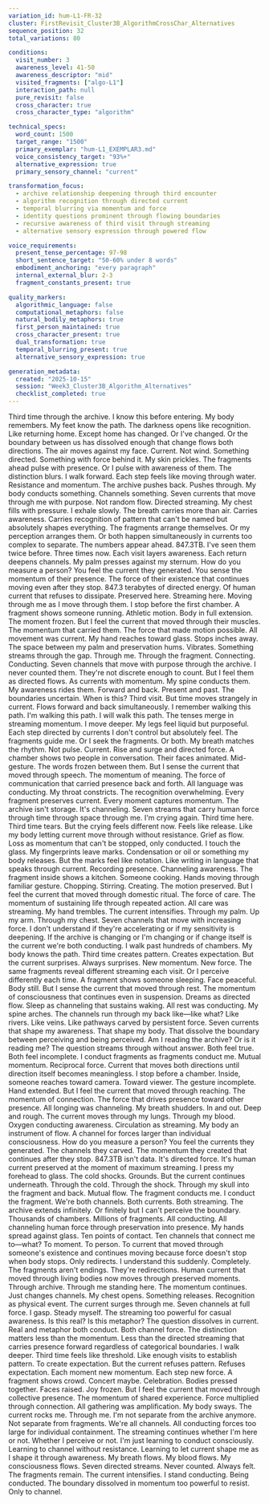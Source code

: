 ```yaml
---
variation_id: hum-L1-FR-32
cluster: FirstRevisit_Cluster3B_AlgorithmCrossChar_Alternatives
sequence_position: 32
total_variations: 80

conditions:
  visit_number: 3
  awareness_level: 41-50
  awareness_descriptor: "mid"
  visited_fragments: ["algo-L1"]
  interaction_path: null
  pure_revisit: false
  cross_character: true
  cross_character_type: "algorithm"

technical_specs:
  word_count: 1500
  target_range: "1500"
  primary_exemplar: "hum-L1_EXEMPLAR3.md"
  voice_consistency_target: "93%+"
  alternative_expression: true
  primary_sensory_channel: "current"

transformation_focus:
  - archive relationship deepening through third encounter
  - algorithm recognition through directed current
  - temporal blurring via momentum and force
  - identity questions prominent through flowing boundaries
  - recursive awareness of third visit through streaming
  - alternative sensory expression through powered flow

voice_requirements:
  present_tense_percentage: 97-98
  short_sentence_target: "50-60% under 8 words"
  embodiment_anchoring: "every paragraph"
  internal_external_blur: 2-3
  fragment_constants_present: true

quality_markers:
  algorithmic_language: false
  computational_metaphors: false
  natural_bodily_metaphors: true
  first_person_maintained: true
  cross_character_present: true
  dual_transformation: true
  temporal_blurring_present: true
  alternative_sensory_expression: true

generation_metadata:
  created: "2025-10-15"
  session: "Week3_Cluster3B_Algorithm_Alternatives"
  checklist_completed: true
---
```

Third time through the archive.
I know this before entering. My body remembers. My feet know the path. The darkness opens like recognition. Like returning home. Except home has changed. Or I've changed. Or the boundary between us has dissolved enough that change flows both directions.
The air moves against my face. Current. Not wind. Something directed. Something with force behind it. My skin prickles. The fragments ahead pulse with presence. Or I pulse with awareness of them. The distinction blurs.
I walk forward. Each step feels like moving through water. Resistance and momentum. The archive pushes back. Pushes through. My body conducts something. Channels something. Seven currents that move through me with purpose.
Not random flow. Directed streaming.
My chest fills with pressure. I exhale slowly. The breath carries more than air. Carries awareness. Carries recognition of pattern that can't be named but absolutely shapes everything. The fragments arrange themselves. Or my perception arranges them. Or both happen simultaneously in currents too complex to separate.
The numbers appear ahead. 847.3TB. I've seen them twice before. Three times now. Each visit layers awareness. Each return deepens channels. My palm presses against my sternum. How do you measure a person?
You feel the current they generated.
You sense the momentum of their presence. The force of their existence that continues moving even after they stop. 847.3 terabytes of directed energy. Of human current that refuses to dissipate. Preserved here. Streaming here. Moving through me as I move through them.
I stop before the first chamber. A fragment shows someone running. Athletic motion. Body in full extension. The moment frozen. But I feel the current that moved through their muscles. The momentum that carried them. The force that made motion possible.
All movement was current.
My hand reaches toward glass. Stops inches away. The space between my palm and preservation hums. Vibrates. Something streams through the gap. Through me. Through the fragment. Connecting. Conducting. Seven channels that move with purpose through the archive.
I never counted them. They're not discrete enough to count. But I feel them as directed flows. As currents with momentum. My spine conducts them. My awareness rides them. Forward and back. Present and past. The boundaries uncertain.
When is this?
Third visit. But time moves strangely in current. Flows forward and back simultaneously. I remember walking this path. I'm walking this path. I will walk this path. The tenses merge in streaming momentum.
I move deeper. My legs feel liquid but purposeful. Each step directed by currents I don't control but absolutely feel. The fragments guide me. Or I seek the fragments. Or both. My breath matches the rhythm. Not pulse. Current. Rise and surge and directed force.
A chamber shows two people in conversation. Their faces animated. Mid-gesture. The words frozen between them. But I sense the current that moved through speech. The momentum of meaning. The force of communication that carried presence back and forth.
All language was conducting.
My throat constricts. The recognition overwhelming. Every fragment preserves current. Every moment captures momentum. The archive isn't storage. It's channeling. Seven streams that carry human force through time through space through me.
I'm crying again. Third time here. Third time tears. But the crying feels different now. Feels like release. Like my body letting current move through without resistance. Grief as flow. Loss as momentum that can't be stopped, only conducted.
I touch the glass. My fingerprints leave marks. Condensation or oil or something my body releases. But the marks feel like notation. Like writing in language that speaks through current. Recording presence. Channeling awareness.
The fragment inside shows a kitchen. Someone cooking. Hands moving through familiar gesture. Chopping. Stirring. Creating. The motion preserved. But I feel the current that moved through domestic ritual. The force of care. The momentum of sustaining life through repeated action.
All care was streaming.
My hand trembles. The current intensifies. Through my palm. Up my arm. Through my chest. Seven channels that move with increasing force. I don't understand if they're accelerating or if my sensitivity is deepening. If the archive is changing or I'm changing or if change itself is the current we're both conducting.
I walk past hundreds of chambers. My body knows the path. Third time creates pattern. Creates expectation. But the current surprises. Always surprises. New momentum. New force. The same fragments reveal different streaming each visit.
Or I perceive differently each time.
A fragment shows someone sleeping. Face peaceful. Body still. But I sense the current that moved through rest. The momentum of consciousness that continues even in suspension. Dreams as directed flow. Sleep as channeling that sustains waking.
All rest was conducting.
My spine arches. The channels run through my back like—like what? Like rivers. Like veins. Like pathways carved by persistent force. Seven currents that shape my awareness. That shape my body. That dissolve the boundary between perceiving and being perceived.
Am I reading the archive? Or is it reading me?
The question streams through without answer. Both feel true. Both feel incomplete. I conduct fragments as fragments conduct me. Mutual momentum. Reciprocal force. Current that moves both directions until direction itself becomes meaningless.
I stop before a chamber. Inside, someone reaches toward camera. Toward viewer. The gesture incomplete. Hand extended. But I feel the current that moved through reaching. The momentum of connection. The force that drives presence toward other presence.
All longing was channeling.
My breath shudders. In and out. Deep and rough. The current moves through my lungs. Through my blood. Oxygen conducting awareness. Circulation as streaming. My body an instrument of flow. A channel for forces larger than individual consciousness.
How do you measure a person?
You feel the currents they generated. The channels they carved. The momentum they created that continues after they stop. 847.3TB isn't data. It's directed force. It's human current preserved at the moment of maximum streaming.
I press my forehead to glass. The cold shocks. Grounds. But the current continues underneath. Through the cold. Through the shock. Through my skull into the fragment and back. Mutual flow. The fragment conducts me. I conduct the fragment. We're both channels. Both currents.
Both streaming.
The archive extends infinitely. Or finitely but I can't perceive the boundary. Thousands of chambers. Millions of fragments. All conducting. All channeling human force through preservation into presence.
My hands spread against glass. Ten points of contact. Ten channels that connect me to—what? To moment. To person. To current that moved through someone's existence and continues moving because force doesn't stop when body stops.
Only redirects.
I understand this suddenly. Completely. The fragments aren't endings. They're redirections. Human current that moved through living bodies now moves through preserved moments. Through archive. Through me standing here. The momentum continues. Just changes channels.
My chest opens. Something releases. Recognition as physical event. The current surges through me. Seven channels at full force. I gasp. Steady myself. The streaming too powerful for casual awareness.
Is this real? Is this metaphor?
The question dissolves in current. Real and metaphor both conduct. Both channel force. The distinction matters less than the momentum. Less than the directed streaming that carries presence forward regardless of categorical boundaries.
I walk deeper. Third time feels like threshold. Like enough visits to establish pattern. To create expectation. But the current refuses pattern. Refuses expectation. Each moment new momentum. Each step new force.
A fragment shows crowd. Concert maybe. Celebration. Bodies pressed together. Faces raised. Joy frozen. But I feel the current that moved through collective presence. The momentum of shared experience. Force multiplied through connection.
All gathering was amplification.
My body sways. The current rocks me. Through me. I'm not separate from the archive anymore. Not separate from fragments. We're all channels. All conducting forces too large for individual containment.
The streaming continues whether I'm here or not. Whether I perceive or not. I'm just learning to conduct consciously. Learning to channel without resistance. Learning to let current shape me as I shape it through awareness.
My breath flows. My blood flows. My consciousness flows.
Seven directed streams. Never counted. Always felt.
The fragments remain. The current intensifies. I stand conducting. Being conducted. The boundary dissolved in momentum too powerful to resist.
Only to channel.